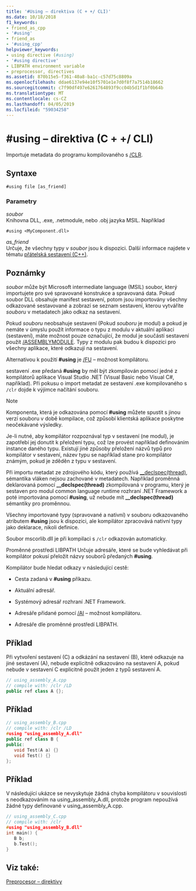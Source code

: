 ```yaml
---
title: '#Using – direktiva (C + +/ CLI)'
ms.date: 10/18/2018
f1_keywords:
- friend_as_cpp
- '#using'
- friend_as
- '#using_cpp'
helpviewer_keywords:
- using directive (#using)
- '#using directive'
- LIBPATH environment variable
- preprocessor, directives
ms.assetid: 870b15e5-f361-40a8-ba1c-c57d75c8809a
ms.openlocfilehash: ddae6137e94e10f5701e1e7d0f8f7a7514b18662
ms.sourcegitcommit: c7f90df497e6261764893f9cc04b5d1f1bf0b64b
ms.translationtype: MT
ms.contentlocale: cs-CZ
ms.lasthandoff: 04/05/2019
ms.locfileid: "59034258"
---
```

# <a name="using-directive-ccli"></a>#using – direktiva (C + +/ CLI)

Importuje metadata do programu kompilovaného s [/CLR](../build/reference/clr-common-language-runtime-compilation.md).

## <a name="syntax"></a>Syntaxe

```
#using file [as_friend]
```

### <a name="parameters"></a>Parametry

*soubor*<br/>
Knihovna DLL, .exe, .netmodule, nebo .obj jazyka MSIL. Například

`#using <MyComponent.dll>`

*as_friend*<br/>
Určuje, že všechny typy v *soubor* jsou k dispozici. Další informace najdete v tématu [přátelská sestavení (C++)](../dotnet/friend-assemblies-cpp.md).

## <a name="remarks"></a>Poznámky

*soubor* může být Microsoft intermediate language (MSIL) soubor, který importujete pro své spravované konstrukce a spravovaná data. Pokud soubor DLL obsahuje manifest sestavení, potom jsou importovány všechny odkazované sestavované a zobrazí se seznam sestavení, kterou vytváříte *souboru* v metadatech jako odkaz na sestavení.

Pokud *souboru* neobsahuje sestavení (Pokud *souboru* je modul) a pokud je nemáte v úmyslu použít informace o typu z modulu v aktuální aplikaci (sestavení), máte možnost pouze označující, že modul je součástí sestavení použít [/ASSEMBLYMODULE](../build/reference/assemblymodule-add-a-msil-module-to-the-assembly.md). Typy z modulu pak budou k dispozici pro všechny aplikace, které odkazují na sestavení.

Alternativou k použití **#using** je [/FU](../build/reference/fu-name-forced-hash-using-file.md) – možnost kompilátoru.

sestavení .exe předaná **#using** by měl být zkompilován pomocí jedné z kompilátorů aplikace Visual Studio .NET (Visual Basic nebo Visual C#, například).  Při pokusu o import metadat ze sestavení .exe kompilovaného s `/clr` dojde k výjimce načítání souboru.

> [!NOTE]
> Komponenta, která je odkazována pomocí **#using** můžete spustit s jinou verzí souboru v době kompilace, což způsobí klientská aplikace poskytne neočekávané výsledky.

Je-li nutné, aby kompilátor rozpoznával typ v sestavení (ne modul), je zapotřebí jej donutit k přeložení typu, což lze provést například definováním instance daného typu. Existují jiné způsoby přeložení názvů typů pro kompilátor v sestavení, název typu se například stane pro kompilátor známým, pokud je zděděn z typu v sestavení.

Při importu metadat ze zdrojového kódu, který používá [__declspec(thread)](../cpp/thread.md), sémantika vláken nejsou zachované v metadatech. Například proměnná deklarovaná pomocí **__declspec(thread)** zkompilovaná v programu, který je sestaven pro modul common language runtime rozhraní .NET Framework a poté importována pomocí **#using**, už nebude mít **__declspec(thread)** sémantiky pro proměnnou.

Všechny importované typy (spravované a nativní) v souboru odkazovaného atributem **#using** jsou k dispozici, ale kompilátor zpracovává nativní typy jako deklarace, nikoli definice.

Soubor mscorlib.dll je při kompilaci s `/clr` odkazován automaticky.

Proměnné prostředí LIBPATH Určuje adresáře, které se bude vyhledávat při kompilátor pokusí přeložit názvy souborů předaných **#using**.

Kompilátor bude hledat odkazy v následující cestě:

- Cesta zadaná v **#using** příkazu.

- Aktuální adresář.

- Systémový adresář rozhraní .NET Framework.

- Adresáře přidané pomocí [/AI](../build/reference/ai-specify-metadata-directories.md) – možnost kompilátoru.

- Adresáře dle proměnné prostředí LIBPATH.

## <a name="example"></a>Příklad

Při vytvoření sestavení (C) a odkázání na sestavení (B), které odkazuje na jiné sestavení (A), nebude explicitně odkazováno na sestavení A, pokud nebude v sestavení C explicitně použit jeden z typů sestavení A.

```cpp
// using_assembly_A.cpp
// compile with: /clr /LD
public ref class A {};
```

## <a name="example"></a>Příklad

```cpp
// using_assembly_B.cpp
// compile with: /clr /LD
#using "using_assembly_A.dll"
public ref class B {
public:
   void Test(A a) {}
   void Test() {}
};
```

## <a name="example"></a>Příklad

V následující ukázce se nevyskytuje žádná chyba kompilátoru v souvislosti s neodkazováním na using_assembly_A.dll, protože program nepoužívá žádné typy definované v using_assembly_A.cpp.

```cpp
// using_assembly_C.cpp
// compile with: /clr
#using "using_assembly_B.dll"
int main() {
   B b;
   b.Test();
}
```

## <a name="see-also"></a>Viz také:

[Preprocesor – direktivy](../preprocessor/preprocessor-directives.md)